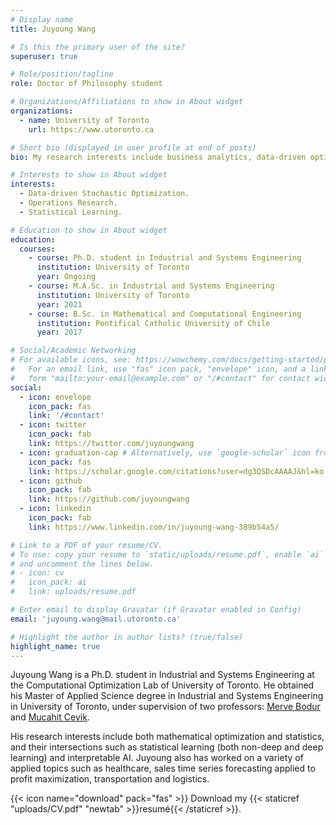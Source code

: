 ```yaml
---
# Display name
title: Juyoung Wang

# Is this the primary user of the site?
superuser: true

# Role/position/tagline
role: Doctor of Philosophy student

# Organizations/Affiliations to show in About widget
organizations:
  - name: University of Toronto
    url: https://www.utoronto.ca

# Short bio (displayed in user profile at end of posts)
bio: My research interests include business analytics, data-driven optimization, machine learning, operations research and statistics.

# Interests to show in About widget
interests:
  - Data-driven Stochastic Optimization.
  - Operations Research.
  - Statistical Learning.

# Education to show in About widget
education:
  courses:
    - course: Ph.D. student in Industrial and Systems Engineering
      institution: University of Toronto
      year: Ongoing
    - course: M.A.Sc. in Industrial and Systems Engineering
      institution: University of Toronto
      year: 2021
    - course: B.Sc. in Mathematical and Computational Engineering
      institution: Pontifical Catholic University of Chile
      year: 2017

# Social/Academic Networking
# For available icons, see: https://wowchemy.com/docs/getting-started/page-builder/#icons
#   For an email link, use "fas" icon pack, "envelope" icon, and a link in the
#   form "mailto:your-email@example.com" or "/#contact" for contact widget.
social:
  - icon: envelope
    icon_pack: fas
    link: '/#contact'
  - icon: twitter
    icon_pack: fab
    link: https://twitter.com/juyoungwang
  - icon: graduation-cap # Alternatively, use `google-scholar` icon from `ai` icon pack
    icon_pack: fas
    link: https://scholar.google.com/citations?user=dg3QSDcAAAAJ&hl=ko
  - icon: github
    icon_pack: fab
    link: https://github.com/juyoungwang
  - icon: linkedin
    icon_pack: fab
    link: https://www.linkedin.com/in/juyoung-wang-389b54a5/

# Link to a PDF of your resume/CV.
# To use: copy your resume to `static/uploads/resume.pdf`, enable `ai` icons in `params.toml`,
# and uncomment the lines below.
# - icon: cv
#   icon_pack: ai
#   link: uploads/resume.pdf

# Enter email to display Gravatar (if Gravatar enabled in Config)
email: 'juyoung.wang@mail.utoronto.ca'

# Highlight the author in author lists? (true/false)
highlight_name: true
---
```


Juyoung Wang is a Ph.D. student in Industrial and Systems Engineering at the Computational Optimization Lab of University of Toronto. He obtained his Master of Applied Science degree in Industrial and Systems Engineering in University of Toronto, under supervision of two professors: [Merve Bodur](https://sites.google.com/site/mervebodr/) and [Mucahit Cevik](https://people.ryerson.ca/mcevik/).

His research interests include both mathematical optimization and statistics, and their intersections such as statistical learning (both non-deep and deep learning) and interpretable AI. Juyoung also has worked on a variety of applied topics such as healthcare, sales time series forecasting applied to profit maximization, transportation and logistics.

{{< icon name="download" pack="fas" >}} Download my {{< staticref "uploads/CV.pdf" "newtab" >}}resumé{{< /staticref >}}.